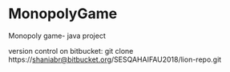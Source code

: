 # MonopolyGame
Monopoly game- java project

version control on bitbucket:
git clone https://shaniabr@bitbucket.org/SESQAHAIFAU2018/lion-repo.git
